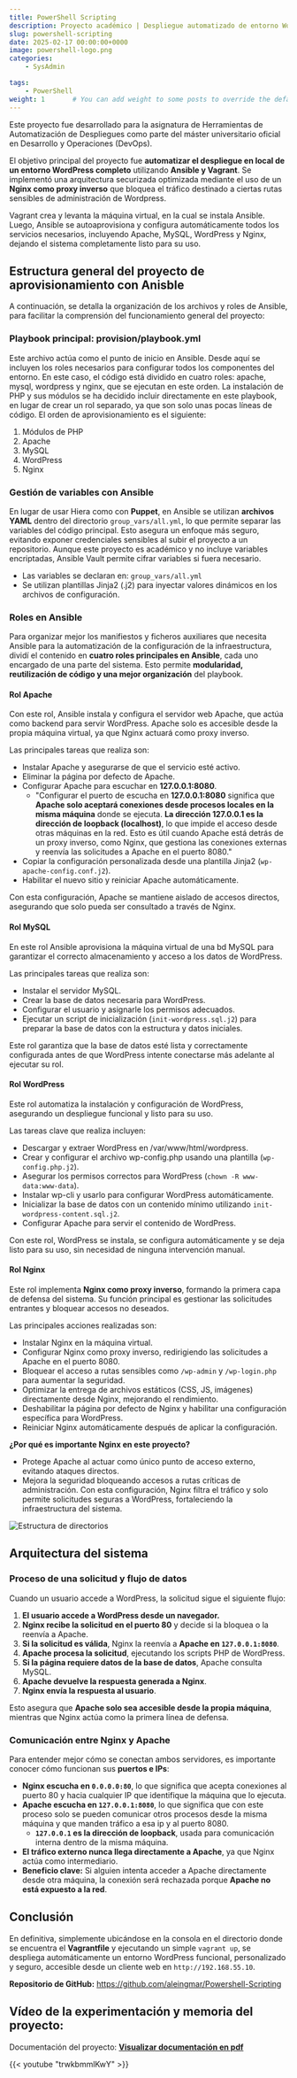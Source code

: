 ```yaml
---
title: PowerShell Scripting 
description: Proyecto académico | Despliegue automatizado de entorno WordPress mediante Vagrant y Ansible. Despliegue local del sistema implementando una arquitectura de proxy inverso con Nginx y Apache, donde se bloquea el tráfico dirijido a las rutas sensibles de administración.
slug: powershell-scripting
date: 2025-02-17 00:00:00+0000
image: powershell-logo.png
categories:
    - SysAdmin

tags:
    - PowerShell
weight: 1       # You can add weight to some posts to override the default sorting (date descending)
---
```


Este proyecto fue desarrollado para la asignatura de Herramientas de Automatización de Despliegues como parte del máster universitario oficial en Desarrollo y Operaciones (DevOps).

El objetivo principal del proyecto fue **automatizar el despliegue en local de un entorno WordPress completo** utilizando **Ansible y Vagrant**. Se implementó una arquitectura securizada optimizada mediante el uso de un **Nginx como proxy inverso** que bloquea el tráfico destinado a ciertas rutas sensibles de administración de Wordpress.

Vagrant crea y levanta la máquina virtual, en la cual se instala Ansible. Luego, Ansible se autoaprovisiona y configura automáticamente todos los servicios necesarios, incluyendo Apache, MySQL, WordPress y Nginx, dejando el sistema completamente listo para su uso.

## Estructura general del proyecto de aprovisionamiento con Anisble

A continuación, se detalla la organización de los archivos y roles de Ansible, para facilitar la comprensión del funcionamiento general del proyecto:

### Playbook principal: provision/playbook.yml
Este archivo actúa como el punto de inicio en Ansible. Desde aquí se incluyen los roles necesarios para configurar todos los componentes del entorno.
En este caso, el código está dividido en cuatro roles: apache, mysql, wordpress y nginx, que se ejecutan en este orden.
La instalación de PHP y sus módulos se ha decidido incluir directamente en este playbook, en lugar de crear un rol separado, ya que son solo unas pocas líneas de código.
El orden de aprovisionamiento es el siguiente:
1.	Módulos de PHP
2.	Apache
3.	MySQL
4.	WordPress
5.	Nginx

### Gestión de variables con Ansible
En lugar de usar Hiera como con **Puppet**, en Ansible se utilizan **archivos YAML** dentro del directorio `group_vars/all.yml`, lo que permite separar las variables del código principal.
Esto asegura un enfoque más seguro, evitando exponer credenciales sensibles al subir el proyecto a un repositorio. Aunque este proyecto es académico y no incluye variables encriptadas, Ansible Vault permite cifrar variables si fuera necesario.
- Las variables se declaran en: `group_vars/all.yml`
- Se utilizan plantillas Jinja2 (.j2) para inyectar valores dinámicos en los archivos de configuración.

### Roles en Ansible

Para organizar mejor los manifiestos y ficheros auxiliares que necesita Ansible para la automatización de la configuración de la infraestructura, dividí el contenido en **cuatro roles principales en Ansible**, cada uno encargado de una parte del sistema. Esto permite **modularidad, reutilización de código y una mejor organización** del playbook.

#### Rol Apache
Con este rol, Ansible instala y configura el servidor web Apache, que actúa como backend para servir WordPress. Apache solo es accesible desde la propia máquina virtual, ya que Nginx actuará como proxy inverso.

Las principales tareas que realiza son:
- Instalar Apache y asegurarse de que el servicio esté activo.
- Eliminar la página por defecto de Apache.
- Configurar Apache para escuchar en **127.0.0.1:8080**.
  - "Configurar el puerto de escucha en **127.0.0.1:8080** significa que **Apache solo aceptará conexiones desde procesos locales en la misma máquina** donde se ejecuta. **La dirección 127.0.0.1 es la dirección de loopback (localhost)**, lo que impide el acceso desde otras máquinas en la red. Esto es útil cuando Apache está detrás de un proxy inverso, como Nginx, que gestiona las conexiones externas y reenvía las solicitudes a Apache en el puerto 8080."
- Copiar la configuración personalizada desde una plantilla Jinja2 (`wp-apache-config.conf.j2`).
- Habilitar el nuevo sitio y reiniciar Apache automáticamente.

Con esta configuración, Apache se mantiene aislado de accesos directos, asegurando que solo pueda ser consultado a través de Nginx.

#### Rol MySQL
En este rol Ansible aprovisiona la máquina virtual de una bd MySQL para garantizar el correcto almacenamiento y acceso a los datos de WordPress. 

Las principales tareas que realiza son:
- Instalar el servidor MySQL.
- Crear la base de datos necesaria para WordPress.
- Configurar el usuario y asignarle los permisos adecuados.
- Ejecutar un script de inicialización (`init-wordpress.sql.j2`) para preparar la base de datos con la estructura y datos iniciales.

Este rol garantiza que la base de datos esté lista y correctamente configurada antes de que WordPress intente conectarse más adelante al ejecutar su rol.

#### Rol WordPress
Este rol automatiza la instalación y configuración de WordPress, asegurando un despliegue funcional y listo para su uso.

Las tareas clave que realiza incluyen:
- Descargar y extraer WordPress en /var/www/html/wordpress.
- Crear y configurar el archivo wp-config.php usando una plantilla (`wp-config.php.j2`).
- Asegurar los permisos correctos para WordPress (`chown -R www-data:www-data`).
- Instalar wp-cli y usarlo para configurar WordPress automáticamente.
- Inicializar la base de datos con un contenido mínimo utilizando `init-wordpress-content.sql.j2`.
- Configurar Apache para servir el contenido de WordPress.

Con este rol, WordPress se instala, se configura automáticamente y se deja listo para su uso, sin necesidad de ninguna intervención manual.

#### Rol Nginx
Este rol implementa **Nginx como proxy inverso**, formando la primera capa de defensa del sistema. Su función principal es gestionar las solicitudes entrantes y bloquear accesos no deseados.

Las principales acciones realizadas son:
- Instalar Nginx en la máquina virtual.
- Configurar Nginx como proxy inverso, redirigiendo las solicitudes a Apache en el puerto 8080.
- Bloquear el acceso a rutas sensibles como `/wp-admin` y `/wp-login.php` para aumentar la seguridad.
- Optimizar la entrega de archivos estáticos (CSS, JS, imágenes) directamente desde Nginx, mejorando el rendimiento.
- Deshabilitar la página por defecto de Nginx y habilitar una configuración específica para WordPress.
- Reiniciar Nginx automáticamente después de aplicar la configuración.

**¿Por qué es importante Nginx en este proyecto?**

- Protege Apache al actuar como único punto de acceso externo, evitando ataques directos.
- Mejora la seguridad bloqueando accesos a rutas críticas de administración.
Con esta configuración, Nginx filtra el tráfico y solo permite solicitudes seguras a WordPress, fortaleciendo la infraestructura del sistema.


![Estructura de directorios](roles.png)


## Arquitectura del sistema

### **Proceso de una solicitud y flujo de datos**
Cuando un usuario accede a WordPress, la solicitud sigue el siguiente flujo:

1. **El usuario accede a WordPress desde un navegador.**
2. **Nginx recibe la solicitud en el puerto 80** y decide si la bloquea o la reenvía a Apache.
3. **Si la solicitud es válida**, Nginx la reenvía a **Apache en `127.0.0.1:8080`**.
4. **Apache procesa la solicitud**, ejecutando los scripts PHP de WordPress.
5. **Si la página requiere datos de la base de datos**, Apache consulta MySQL.
6. **Apache devuelve la respuesta generada a Nginx**.
7. **Nginx envía la respuesta al usuario**.

Esto asegura que **Apache solo sea accesible desde la propia máquina**, mientras que Nginx actúa como la primera línea de defensa.

### **Comunicación entre Nginx y Apache**
Para entender mejor cómo se conectan ambos servidores, es importante conocer cómo funcionan sus **puertos e IPs**:

- **Nginx escucha en `0.0.0.0:80`**, lo que significa que acepta conexiones al puerto 80 y hacia cualquier IP que identifique la máquina que lo ejecuta.  
- **Apache escucha en `127.0.0.1:8080`**, lo que significa que con este proceso solo se pueden comunicar otros procesos desde la misma máquina y que manden tráfico a esa ip y al puerto 8080.  
  - **`127.0.0.1` es la dirección de loopback**, usada para comunicación interna dentro de la misma máquina.  
- **El tráfico externo nunca llega directamente a Apache**, ya que Nginx actúa como intermediario.
- **Beneficio clave:** Si alguien intenta acceder a Apache directamente desde otra máquina, la conexión será rechazada porque **Apache no está expuesto a la red**.
 
## Conclusión

En definitiva, simplemente ubicándose en la consola en el directorio donde se encuentra el **Vagrantfile** y ejecutando un simple `vagrant up`, se despliega automáticamente un entorno WordPress funcional, personalizado y seguro, accesible desde un cliente web en `http://192.168.55.10`.

**Repositorio de GitHub:** 
https://github.com/aleingmar/Powershell-Scripting


## Vídeo de la experimentación y memoria del proyecto:
Documentación del proyecto: [**Visualizar documentación en pdf**](/post/powershell-scripting/PowershellScripting.pdf)

{{< youtube "trwkbmmlKwY" >}}

